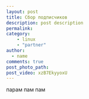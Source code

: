 ```yaml
---
layout: post
title: Сбор подписчиков
description: post description
permalink:
category: 
    - linux
    - "partner"
author:
  - name
comments: true
post_photo_path: 
post_video: xzB7EkyyoxU
---
```



парам пам пам
